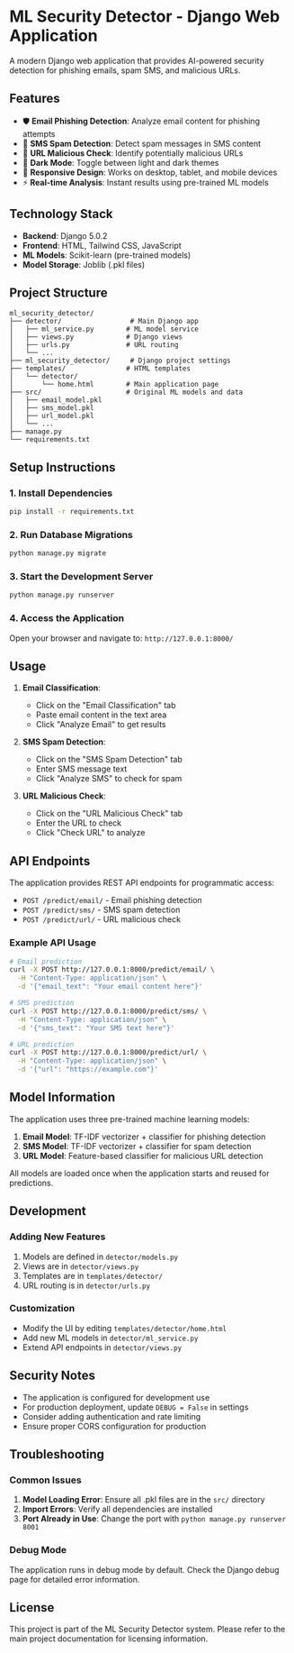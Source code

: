 # ML Security Detector - Django Web Application

A modern Django web application that provides AI-powered security detection for phishing emails, spam SMS, and malicious URLs.

## Features

- 🛡️ **Email Phishing Detection**: Analyze email content for phishing attempts
- 📱 **SMS Spam Detection**: Detect spam messages in SMS content
- 🔗 **URL Malicious Check**: Identify potentially malicious URLs
- 🌙 **Dark Mode**: Toggle between light and dark themes
- 📱 **Responsive Design**: Works on desktop, tablet, and mobile devices
- ⚡ **Real-time Analysis**: Instant results using pre-trained ML models

## Technology Stack

- **Backend**: Django 5.0.2
- **Frontend**: HTML, Tailwind CSS, JavaScript
- **ML Models**: Scikit-learn (pre-trained models)
- **Model Storage**: Joblib (.pkl files)

## Project Structure

```
ml_security_detector/
├── detector/                 # Main Django app
│   ├── ml_service.py        # ML model service
│   ├── views.py             # Django views
│   ├── urls.py              # URL routing
│   └── ...
├── ml_security_detector/     # Django project settings
├── templates/               # HTML templates
│   └── detector/
│       └── home.html        # Main application page
├── src/                     # Original ML models and data
│   ├── email_model.pkl
│   ├── sms_model.pkl
│   ├── url_model.pkl
│   └── ...
├── manage.py
└── requirements.txt
```

## Setup Instructions

### 1. Install Dependencies

```bash
pip install -r requirements.txt
```

### 2. Run Database Migrations

```bash
python manage.py migrate
```

### 3. Start the Development Server

```bash
python manage.py runserver
```

### 4. Access the Application

Open your browser and navigate to: `http://127.0.0.1:8000/`

## Usage

1. **Email Classification**: 
   - Click on the "Email Classification" tab
   - Paste email content in the text area
   - Click "Analyze Email" to get results

2. **SMS Spam Detection**:
   - Click on the "SMS Spam Detection" tab
   - Enter SMS message text
   - Click "Analyze SMS" to check for spam

3. **URL Malicious Check**:
   - Click on the "URL Malicious Check" tab
   - Enter the URL to check
   - Click "Check URL" to analyze

## API Endpoints

The application provides REST API endpoints for programmatic access:

- `POST /predict/email/` - Email phishing detection
- `POST /predict/sms/` - SMS spam detection  
- `POST /predict/url/` - URL malicious check

### Example API Usage

```bash
# Email prediction
curl -X POST http://127.0.0.1:8000/predict/email/ \
  -H "Content-Type: application/json" \
  -d '{"email_text": "Your email content here"}'

# SMS prediction
curl -X POST http://127.0.0.1:8000/predict/sms/ \
  -H "Content-Type: application/json" \
  -d '{"sms_text": "Your SMS text here"}'

# URL prediction
curl -X POST http://127.0.0.1:8000/predict/url/ \
  -H "Content-Type: application/json" \
  -d '{"url": "https://example.com"}'
```

## Model Information

The application uses three pre-trained machine learning models:

1. **Email Model**: TF-IDF vectorizer + classifier for phishing detection
2. **SMS Model**: TF-IDF vectorizer + classifier for spam detection
3. **URL Model**: Feature-based classifier for malicious URL detection

All models are loaded once when the application starts and reused for predictions.

## Development

### Adding New Features

1. Models are defined in `detector/models.py`
2. Views are in `detector/views.py`
3. Templates are in `templates/detector/`
4. URL routing is in `detector/urls.py`

### Customization

- Modify the UI by editing `templates/detector/home.html`
- Add new ML models in `detector/ml_service.py`
- Extend API endpoints in `detector/views.py`

## Security Notes

- The application is configured for development use
- For production deployment, update `DEBUG = False` in settings
- Consider adding authentication and rate limiting
- Ensure proper CORS configuration for production

## Troubleshooting

### Common Issues

1. **Model Loading Error**: Ensure all .pkl files are in the `src/` directory
2. **Import Errors**: Verify all dependencies are installed
3. **Port Already in Use**: Change the port with `python manage.py runserver 8001`

### Debug Mode

The application runs in debug mode by default. Check the Django debug page for detailed error information.

## License

This project is part of the ML Security Detector system. Please refer to the main project documentation for licensing information. 